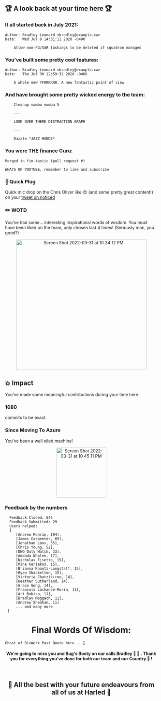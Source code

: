 ## 🏆 A look back at your time here 🏆 

### It all started back in July 2021:
```
Author: Bradley Leonard <bradley@example.ca>
Date:   Wed Jul 8 14:31:11 2020 -0400

    Allow non-FG/SAR taskings to be deleted if squadron managed
```

### You've built some pretty cool features:
```
Author: Bradley Leonard <bradley@example.ca>
Date:   Thu Jul 30 12:59:32 2020 -0400

    A whole new YFRRRRRR, A new fantastic point of view
```

### And have brought some pretty wicked energy to the team:
```
    Cleanup mambo numba 5
    
    ---
    
    LOOK OVER THERE DISTRACTION GRAPH
    
    ---
    
    Dazzle *JAZZ HANDS*
```

### You were THE finance Guru:
```
Merged in fin-tastic (pull request #)
    
WHATS UP YOUTUBE, remember to like and subscribe
```

### 🔌 Quick Plug
Quick mic drop on the Chris Oliver like 😉 (and some pretty great content!) on your [tweet on noticed](https://twitter.com/Technickel3/status/1494540050012463127?t=3wnqiv6moZefLES-stUjZQ&s=19)

### ✏️  WOTD
You've had some... interesting inspirational words of wisdom. You must have been liked on the team, only chosen last 4 times!
(Seriously man, you good?)
<p align="center">
<img width="431" alt="Screen Shot 2022-03-31 at 10 34 12 PM" src="https://user-images.githubusercontent.com/16821802/161184200-63adb294-5aa1-4f57-b6d1-dd7f44cb7dc8.png">
</p>

## 💥  Impact
You've made some meaningful contributions during your time here
### 1680
commits to be exact.

### Since Moving To Azure
You've been a well oiled machine!
<p align="center">
<img width="165" alt="Screen Shot 2022-03-31 at 10 45 11 PM" src="https://user-images.githubusercontent.com/16821802/161185114-d058096b-7523-41ec-8931-9308b3eab8fa.png">
</p>

### Feedback by the numbers
```
  Feedback Closed: 545
  Feedback Submitted: 29
  Users helped: 
  [
     [Andrew Pohran, 194],
     [James Carpenter, 69],
     [Jonathan Loos, 55],
     [Chris Young, 52],
     [DWO Duty Watch, 33],
     [Amanda Whalen, 17],
     [Nicholas Fisette, 15],
     [Mina Keriakos, 15],
     [Brianna Knautz-Longstaff, 15],
     [Ryan Shackelton, 15],
     [Victoria Chatzikirou, 14],
     [Heather Sutherland, 14],
     [Grace Geng, 14],
     [Francois Lachance-Morin, 11],
     [Art Robiso, 11],
     [Bradley Moggach, 11],
     [Andrew Sheahan, 11]
     ... and many more
 ]
```

<h1 align="center">
    Final Words Of Wisdom:
</h1>

```
Ghost of DivWerx Past Quote here... 👻 
```

<h4 align="center">
We're going to miss you and Bug's Booty on our calls Bradley 🐛 🍑 . Thank you for everything you've done for both our team and our Country 🍁 !
</h4>
<br/>
<h2 align="center">
🤝 All the best with your future endeavours from all of us at Harled 🤝 
</h2>
